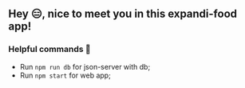 ## Hey :expressionless:, nice to meet you in this expandi-food app!

### Helpful commands :exploding_head:

- Run `npm run db` for json-server with db;
- Run `npm start` for web app;
